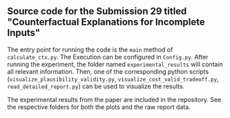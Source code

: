 ## Source code for the Submission 29 titled "Counterfactual Explanations for Incomplete Inputs"

The entry point for running the code is the ```main``` method of ```calculate_ctx.py```. The Execution can be configured in ```Config.py```.
After running the experiment, the folder named ```experimental_results``` will contain all relevant information. Then, one of the corresponding python scripts (```visualize_plausibility_validity.py```, ```visualize_cost_valid_tradeoff.py```, ```read_detailed_report.py```) can be used to visualize the results.

The experimental results from the paper are included in the repository. See the respective folders for both the plots and the raw report data.

